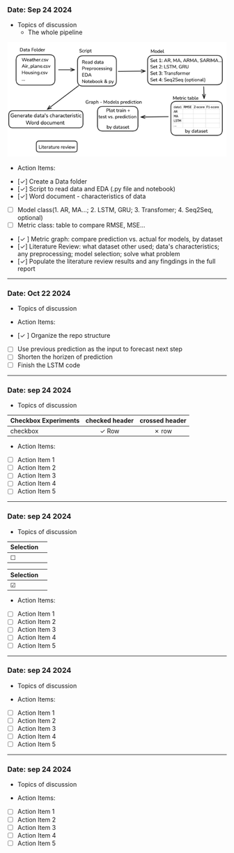 [//]: # (Note: Use Markdown Cheat Sheet if you need more functionality)

[//]: # (https://www.markdownguide.org/cheat-sheet/)


### Date: Sep 24 2024 
- Topics of discussion
    - The whole pipeline
  
![img_1.png](img_1.png)
    



- Action Items:

* [&check;] Create a Data folder
* [&check;] Script to read data and EDA (.py file and notebook)
* [&check;] Word document - characteristics of data
* [ ] Model class(1. AR, MA...; 2. LSTM, GRU; 3. Transfomer;  4. Seq2Seq, optional)
* [ ] Metric class: table to compare RMSE, MSE...
* [&check; ] Metric graph: compare prediction vs. actual for models, by dataset
* [&check;] Literature Review: what dataset other used; data's characteristics; any preprocessing; model selection; solve what problem
* [&check;] Populate the literature review results and any fingdings in the full report 
---
### Date: Oct 22 2024 
- Topics of discussion


- Action Items:
* [&check; ] Organize the repo structure
* [ ] Use previous prediction as the input to forecast next step
* [ ] Shorten the horizen of prediction 
* [ ] Finish the LSTM code

---
### Date: sep 24 2024 
- Topics of discussion

| Checkbox Experiments | checked header | crossed header |
| ---------------------|:--------------:|:--------------:|
| checkbox             |  &check; Row   |  &cross; row   |


- Action Items:
* [ ] Action Item 1
* [ ] Action Item 2
* [ ] Action Item 3
* [ ] Action Item 4
* [ ] Action Item 5
---
### Date: sep 24 2024 
- Topics of discussion


| Selection |        |
| --------- | ------ |
| &#x2610;  |

| Selection |        |
| --------- | ------ |
| &#x2611; |

- Action Items:
* [ ] Action Item 1
* [ ] Action Item 2
* [ ] Action Item 3
* [ ] Action Item 4
* [ ] Action Item 5
---
### Date: sep 24 2024 
- Topics of discussion




- Action Items:
* [ ] Action Item 1
* [ ] Action Item 2
* [ ] Action Item 3
* [ ] Action Item 4
* [ ] Action Item 5
---
### Date: sep 24 2024 
- Topics of discussion




- Action Items:
* [ ] Action Item 1
* [ ] Action Item 2
* [ ] Action Item 3
* [ ] Action Item 4
* [ ] Action Item 5
